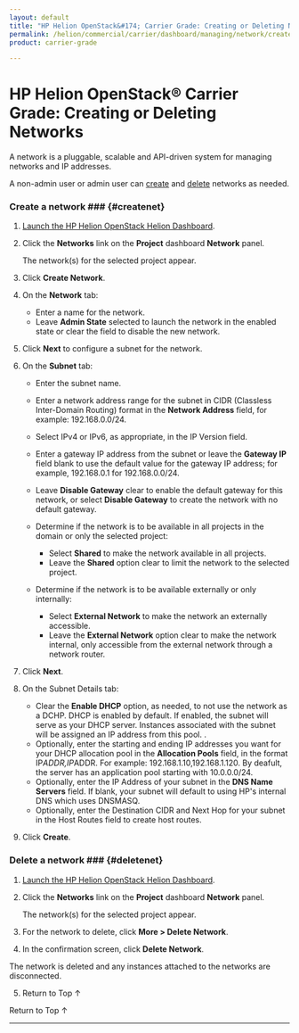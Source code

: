 ```yaml
---
layout: default
title: "HP Helion OpenStack&#174; Carrier Grade: Creating or Deleting Networks"
permalink: /helion/commercial/carrier/dashboard/managing/network/create/
product: carrier-grade

---
```

<!--PUBLISHED-->

<script>

function PageRefresh {
onLoad="window.refresh"
}

PageRefresh();

</script>

<!--
<p style="font-size: small;"> <a href="/helion/commercial/carrier/ga1/install/">&#9664; PREV</a> | <a href="/helion/commercial/carrier/ga1/install-overview/">&#9650; UP</a> | <a href="/helion/commercial/carrier/ga1/">NEXT &#9654;</a></p> 
-->

# HP Helion OpenStack&#174; Carrier Grade: Creating or Deleting Networks

A network is a pluggable, scalable and API-driven system for managing networks and IP addresses.

A non-admin user or admin user can <a href="#createnet">create</a> and <a href="#deletenet">delete</a> networks as needed. 

### Create a network ### {#createnet}

1. [Launch the HP Helion OpenStack Helion Dashboard](/helion/openstack/carrier/dashboard/login/).

2. Click the **Networks** link on the **Project** dashboard **Network** panel.

	The network(s) for the selected project appear. 

3. Click **Create Network**.

4. On the **Network** tab:

	* Enter a name for the network.
	* Leave **Admin State** selected to launch the network in the enabled state or clear the field to disable the new network.

5. Click **Next** to configure a subnet for the network.

6. On the **Subnet** tab:

	* Enter the subnet name.
	* Enter a network address range for the subnet in CIDR (Classless Inter-Domain Routing) format in the **Network Address** field, for example: 192.168.0.0/24.
	* Select IPv4 or IPv6, as appropriate, in the IP Version field.
	* Enter a gateway IP address from the subnet or leave the **Gateway IP** field blank to use the default value for the gateway IP address; for example, 192.168.0.1 for 192.168.0.0/24.
	* Leave **Disable Gateway** clear to enable the default gateway for this network, or select **Disable Gateway** to create the network with no default gateway.
	* Determine if the network is to be available in all projects in the domain or only the selected project: 

		* Select **Shared** to make the network available in all projects.
		* Leave the **Shared** option clear to limit the network to the selected project. 
	* Determine if the network is to be available externally or only internally: 

		* Select **External Network** to make the network an externally accessible.
		* Leave the **External Network** option clear to make the network internal, only accessible from the external network through a network router. 

7. Click **Next**.

8. On the Subnet Details tab:

	* Clear the **Enable DHCP** option, as needed, to not use the network as a DCHP. DHCP is enabled by default. If enabled, the subnet will serve as your DHCP server. Instances associated with the subnet will be assigned an IP address from this pool. .
	* Optionally, enter the starting and ending IP addresses you want for your DHCP allocation pool in the **Allocation Pools** field, in the format IP*ADDR,IP*ADDR. For example: 192.168.1.10,192.168.1.120. By deafult, the server has an application pool starting with 10.0.0.0/24.
	* Optionally, enter the IP Address of your subnet in the **DNS Name Servers** field. If blank, your subnet will default to using HP's internal DNS which uses DNSMASQ.
	* Optionally, enter the Destination CIDR and Next Hop for your subnet in the Host Routes field to create host routes.

9. Click **Create**.  

### Delete a network ### {#deletenet}

1. [Launch the HP Helion OpenStack Helion Dashboard](/helion/openstack/carrier/dashboard/login/).

2. Click the **Networks** link on the **Project** dashboard **Network** panel.

	The network(s) for the selected project appear. 

3. For the network to delete, click **More &gt; Delete Network**.

4. In the confirmation screen, click **Delete Network**. 
<p>The network is deleted and any instances attached to the networks are disconnected.</p>

5. <a href="#top" style="padding:14px 0px 14px 0px; text-decoration: none;"> Return to Top &#8593; </a>

<a href="#top" style="padding:14px 0px 14px 0px; text-decoration: none;"> Return to Top &#8593; </a>


----
